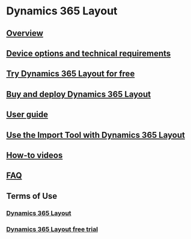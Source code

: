 # Dynamics 365 Layout
## [Overview](index.md)
## [Device options and technical requirements](requirements.md)
## [Try Dynamics 365 Layout for free](try-layout-free.md)
## [Buy and deploy Dynamics 365 Layout](buy-and-deploy-layout.md)
## [User guide](user-guide.md)
## [Use the Import Tool with Dynamics 365 Layout](import-tool.md)
## [How-to videos](https://go.microsoft.com/fwlink/p/?linkid=2021489)
## [FAQ](faq.md)
## Terms of Use
### [Dynamics 365 Layout](../legal/layout-license-terms.md)
### [Dynamics 365 Layout free trial](../legal/layout-free-trial.md)


